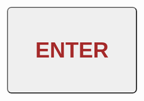 
<html>
    <form action="README.md">
        <button class="class1" type="submit" name="enter"><p>ENTER</p></button>
    </form>
</html>
<style>
    body{
        background-image: url("https://www.hdwallpaper.nu/wp-content/uploads/2015/04/1931556.jpg");
        text-align: center;
    }
    .class1{
        color: brown;
        text-align: center;
        width: 300px;
        height: 200px;
        border-radius: 10px;
        margin-top: 25%;

    }
    p{
        font-size: 50px;
        font-family: Cambria, Cochin, Georgia, Times, 'Times New Roman', serif;
        font-weight: 700;
    }
</style>
